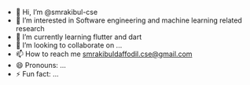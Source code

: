 - 👋 Hi, I’m @smrakibul-cse
- 👀 I’m interested in Software engineering and machine learning related research
- 🌱 I’m currently learning flutter and dart
- 💞️ I’m looking to collaborate on ...
- 📫 How to reach me smrakibuldaffodil.cse@gmail.com
- 😄 Pronouns: ...
- ⚡ Fun fact: ...

<!---
smrakibul-cse/smrakibul-cse is a ✨ special ✨ repository because its `README.md` (this file) appears on your GitHub profile.
You can click the Preview link to take a look at your changes.
--->
